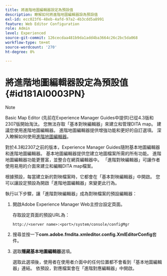 ```yaml
---
title: 將進階地圖編輯器設定為預設值
description: 瞭解如何將進階地圖編輯器設為預設值
exl-id: ecc023f6-48eb-4afd-97a2-4b3cdd5a8991
feature: Web Editor Configuration
role: Admin
level: Experienced
source-git-commit: 126cecdaa481b9da1add4ba3664c26c2bc5da068
workflow-type: tm+mt
source-wordcount: '270'
ht-degree: 0%

---
```


# 將進階地圖編輯器設定為預設值 {#id181AI0003PN}

>[!NOTE]
>
> Basic Map Editor (先前在Experience Manager Guides中提供)已從4.3版和2307版開始淘汰。 您無法存取「基本對映編輯器」來建立和管理DITA map。
>建議您使用進階地圖編輯器。 進階地圖編輯器提供增強功能和更好的自訂選項。 深入瞭解如何使用[進階地圖編輯器](../user-guide/map-editor-advanced-map-editor.md)。

對於4.3和2307之前的版本，Experience Manager Guides隨附基本地圖編輯器和進階地圖編輯器。 基本地圖編輯器提供您建立地圖檔案所需的所有功能。 進階地圖編輯器功能更豐富，並整合在網頁編輯器中。 「進階對映編輯器」可讓作者使用易用的介面來建立和編輯DITA map檔案。

根據預設，每當建立新的對映檔案時，它都會在「基本對映編輯器」中開啟。 您可以讓設定預設為開啟「進階地圖編輯器」來變更此行為。

執行以下步驟，讓「進階對映編輯器」成為對映檔案的預設編輯器：

1. 開啟Adobe Experience Manager Web主控台設定頁面。

   存取設定頁面的預設URL為：

   ```http
   http://<server name>:<port>/system/console/configMgr
   ```

1. 搜尋並按一下&#x200B;**com.adobe.fmdita.xmleditor.config.XmlEditorConfig**&#x200B;套件。

1. 選取&#x200B;**隱藏基本地圖編輯器**&#x200B;選項。

   選取此選項後，使用者在使用者介面中的任何位置都不會看到「基本地圖編輯器」連結。 依預設，對應檔案會在「進階對應編輯器」中開啟。

